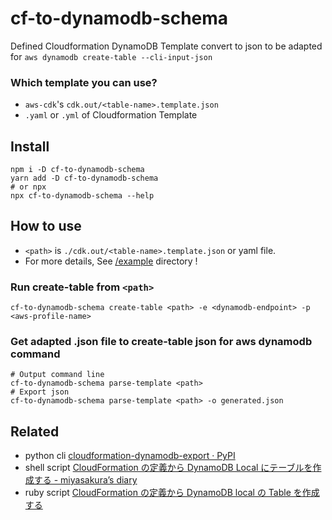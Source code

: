# cf-to-dynamodb-schema

Defined Cloudformation DynamoDB Template convert to json to be adapted for `aws dynamodb create-table --cli-input-json`

### Which template you can use?

- `aws-cdk`'s `cdk.out/<table-name>.template.json`
- `.yaml` or `.yml` of Cloudformation Template

## Install

```
npm i -D cf-to-dynamodb-schema
yarn add -D cf-to-dynamodb-schema
# or npx
npx cf-to-dynamodb-schema --help
```

## How to use

- `<path>` is `./cdk.out/<table-name>.template.json` or yaml file.
- For more details, See [/example](https://github.com/ErgoFriend/cf-to-dynamodb-schema/tree/main/example) directory !

### Run create-table from `<path>`

```
cf-to-dynamodb-schema create-table <path> -e <dynamodb-endpoint> -p <aws-profile-name>
```

### Get adapted .json file to create-table json for aws dynamodb command

```
# Output command line
cf-to-dynamodb-schema parse-template <path>
# Export json
cf-to-dynamodb-schema parse-template <path> -o generated.json
```

## Related

- python cli [cloudformation-dynamodb-export · PyPI](https://pypi.org/project/cloudformation-dynamodb-export/)
- shell script [CloudFormation の定義から DynamoDB Local にテーブルを作成する - miyasakura’s diary](https://miyasakura.hatenablog.com/entry/2017/02/02/135518)
- ruby script [CloudFormation の定義から DynamoDB local の Table を作成する](https://zenn.dev/k1ch/articles/eae8e9ae96040b)
